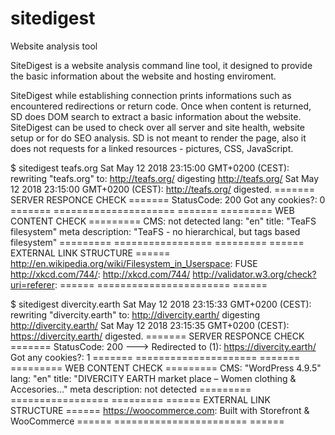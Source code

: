 # sitedigest
Website analysis tool

SiteDigest is a website analysis command line tool, it designed to provide the basic information about the website and hosting enviroment.

SiteDigest while establishing connection prints informations such as encountered redirections or return code. 
Once when content is returned, SD does DOM search to extract a basic information about the website.
SiteDigest can be used to check over all server and site health, website setup or for do SEO analysis.
SD is not meant to render the page, also it does not requests for a linked resources - pictures, CSS, JavaScript.

$ sitedigest teafs.org
Sat May 12 2018 23:15:00 GMT+0200 (CEST): rewriting "teafs.org" to: http://teafs.org/
                digesting http://teafs.org/
Sat May 12 2018 23:15:00 GMT+0200 (CEST): http://teafs.org/ digested.
======= SERVER RESPONCE CHECK =======
StatusCode: 200
Got any cookies?: 0
======= ===================== =======
========= WEB CONTENT CHECK =========
CMS: not detected
lang: "en"
title: "TeaFS filesystem"
meta description: "TeaFS - no hierarchical, but tags based filesystem"
========= ================= =========
====== EXTERNAL LINK STRUCTURE ======
http://en.wikipedia.org/wiki/Filesystem_in_Userspace: FUSE
http://xkcd.com/744/: http://xkcd.com/744/
http://validator.w3.org/check?uri=referer: 
====== ======================= ======

$ sitedigest divercity.earth
Sat May 12 2018 23:15:33 GMT+0200 (CEST): rewriting "divercity.earth" to: http://divercity.earth/
                digesting http://divercity.earth/
Sat May 12 2018 23:15:35 GMT+0200 (CEST): https://divercity.earth/ digested.
======= SERVER RESPONCE CHECK =======
StatusCode: 200
 ---> Redirected to (1): https://divercity.earth/
Got any cookies?: 1
======= ===================== =======
========= WEB CONTENT CHECK =========
CMS: "WordPress 4.9.5"
lang: "en"
title: "DIVERCITY EARTH market place – Women clothing & Accesories…"
meta description: not detected
========= ================= =========
====== EXTERNAL LINK STRUCTURE ======
https://woocommerce.com: Built with Storefront & WooCommerce
====== ======================= ======
